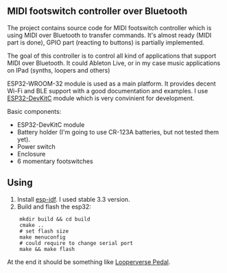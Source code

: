 MIDI footswitch controller over Bluetooth
------------------------------------------

The project contains source code for MIDI footswitch controller which is using
MIDI over Bluetooth to transfer commands. It's almost ready (MIDI part is done),
GPIO part (reacting to buttons) is partially implemented.

The goal of this controller is to control all kind of applications that
support MIDI over Bluetooth. It could Ableton Live, or in my case music
applications on IPad (synths, loopers and others)

ESP32-WROOM-32 module is used as a main platform. It provides decent
Wi-Fi and BLE support with a good documentation and examples. I use
[ESP32-DevKitC](https://www.espressif.com/en/products/hardware/esp32-devkitc/overview) module which is very convinient for development.

Basic components:

* ESP32-DevKitC module
* Battery holder (I'm going to use CR-123A batteries, but not tested them yet).
* Power switch
* Enclosure
* 6 momentary footswitches

Using
--------
1) Install [esp-idf](https://docs.espressif.com/projects/esp-idf/en/stable/get-started/index.html#get-esp-idf). I used stable  3.3 version.
2) Build and flash the esp32:
```
    mkdir build && cd build
    cmake ..
    # set flash size
    make menuconfig
    # could require to change serial port
    make && make flash
```

At the end it should be something like [Looperverse Pedal](https://www.youtube.com/watch?v=bb-JcCgHaWg).
